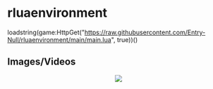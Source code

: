 # rluaenvironment

loadstring(game:HttpGet("https://raw.githubusercontent.com/Entry-Null/rluaenvironment/main/main.lua", true))()


## Images/Videos
<p align="center">
    <img src="https://i.gyazo.com/3c70dd46fbdc289f602f0bc1270ff1de.mp4" />
</p>
